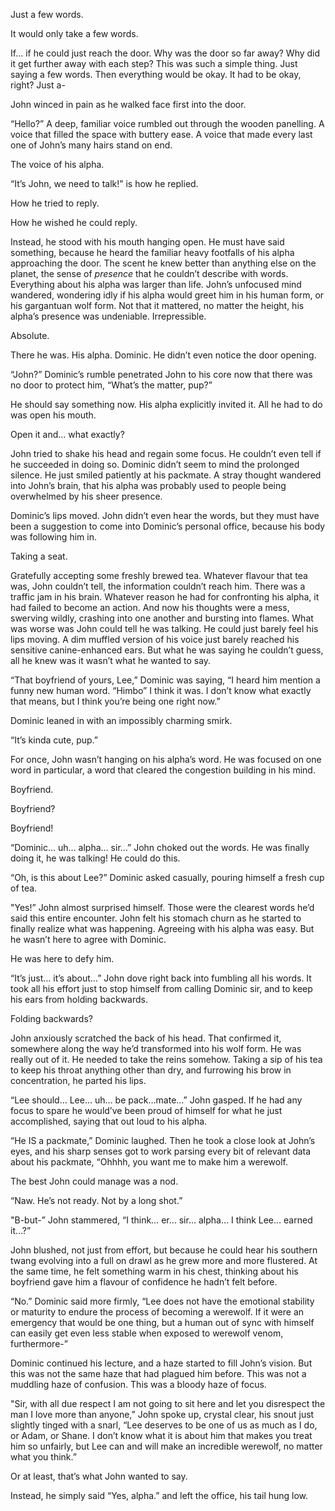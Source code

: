 Just a few words.

It would only take a few words.

If… if he could just reach the door. Why was the door so far away? Why did it get further away with each step? This was such a simple thing. Just saying a few words. Then everything would be okay. It had to be okay, right? Just a-

   John winced in pain as he walked face first into the door.

   “Hello?” A deep, familiar voice rumbled out through the wooden panelling. A voice that filled the space with buttery ease. A voice that made every last one of John’s many hairs stand on end.

   The voice of his alpha.

   “It’s John, we need to talk!” is how he replied.

   How he tried to reply.

   How he wished he could reply.

   Instead, he stood with his mouth hanging open. He must have said something, because he heard the familiar heavy footfalls of his alpha approaching the door. The scent he knew better than anything else on the planet, the sense of *presence* that he couldn’t describe with words. Everything about his alpha was larger than life. John’s unfocused mind wandered, wondering idly if his alpha would greet him in his human form, or his gargantuan wolf form. Not that it mattered, no matter the height, his alpha’s presence was undeniable. Irrepressible.

   Absolute.

   There he was. His alpha. Dominic. He didn’t even notice the door opening.

   “John?” Dominic’s rumble penetrated John to his core now that there was no door to protect him, “What’s the matter, pup?”

   He should say something now. His alpha explicitly invited it. All he had to do was open his mouth. 

   Open it and… what exactly? 

John tried to shake his head and regain some focus. He couldn’t even tell if he succeeded in doing so. Dominic didn’t seem to mind the prolonged silence. He just smiled patiently at his packmate. A stray thought wandered into John’s brain, that his alpha was probably used to people being overwhelmed by his sheer presence.

   Dominic’s lips moved. John didn’t even hear the words, but they must have been a suggestion to come into Dominic’s personal office, because his body was following him in. 

   Taking a seat. 

   Gratefully accepting some freshly brewed tea. Whatever flavour that tea was, John couldn’t tell, the information couldn’t reach him. There was a traffic jam in his brain. Whatever reason he had for confronting his alpha, it had failed to become an action. And now his thoughts were a mess, swerving wildly, crashing into one another and bursting into flames. What was worse was John could tell he was talking. He could just barely feel his lips moving. A dim muffled version of his voice just barely reached his sensitive canine-enhanced ears. But what he was saying he couldn’t guess, all he knew was it wasn’t what he wanted to say.

   “That boyfriend of yours, Lee,” Dominic was saying, “I heard him mention a funny new human word. “Himbo” I think it was. I don’t know what exactly that means, but I think you’re being one right now.”

   Dominic leaned in with an impossibly charming smirk.

   “It’s kinda cute, pup.”

   For once, John wasn’t hanging on his alpha’s word. He was focused on one word in particular, a word that cleared the congestion building in his mind.

   Boyfriend.

   Boyfriend?

   Boyfriend!

   “Dominic… uh… alpha… sir…” John choked out the words. He was finally doing it, he was talking! He could do this.

   “Oh, is this about Lee?” Dominic asked casually, pouring himself a fresh cup of tea.

   "Yes!” John almost surprised himself. Those were the clearest words he’d said this entire encounter. John felt his stomach churn as he started to finally realize what was happening. Agreeing with his alpha was easy. But he wasn’t here to agree with Dominic.

   He was here to defy him.

   “It’s just… it’s about…” John dove right back into fumbling all his words. It took all his effort just to stop himself from calling Dominic sir, and to keep his ears from holding backwards.

   Folding backwards?

   John anxiously scratched the back of his head. That confirmed it, somewhere along the way he’d transformed into his wolf form. He was really out of it. He needed to take the reins somehow. Taking a sip of his tea to keep his throat anything other than dry, and furrowing his brow in concentration, he parted his lips.

   “Lee should… Lee… uh… be pack…mate…” John gasped. If he had any focus to spare he would’ve been proud of himself for what he just accomplished, saying that out loud to his alpha.

   “He IS a packmate,” Dominic laughed. Then he took a close look at John’s eyes, and his sharp senses got to work parsing every bit of relevant data about his packmate, “Ohhhh, you want me to make him a werewolf.

   The best John could manage was a nod.

   “Naw. He’s not ready. Not by a long shot.”

   "B-but-” John stammered, “I think… er… sir… alpha… I think Lee… earned it…?”

   John blushed, not just from effort, but because he could hear his southern twang evolving into a full on drawl as he grew more and more flustered. At the same time, he felt something warm in his chest, thinking about his boyfriend gave him a flavour of confidence he hadn’t felt before.

   “No.” Dominic said more firmly, “Lee does not have the emotional stability or maturity to endure the process of becoming a werewolf. If it were an emergency that would be one thing, but a human out of sync with himself can easily get even less stable when exposed to werewolf venom, furthermore-”

   Dominic continued his lecture, and a haze started to fill John’s vision. But this was not the same haze that had plagued him before. This was not a muddling haze of confusion. This was a bloody haze of focus.

   "Sir, with all due respect I am not going to sit here and let you disrespect the man I love more than anyone,” John spoke up, crystal clear, his snout just slightly tinged with a snarl, “Lee deserves to be one of us as much as I do, or Adam, or Shane. I don’t know what it is about him that makes you treat him so unfairly, but Lee can and will make an incredible werewolf, no matter what you think.”

   Or at least, that’s what John wanted to say.

   Instead, he simply said “Yes, alpha.” and left the office, his tail hung low.
